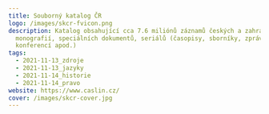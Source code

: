 ```yaml
---
title: Souborný katalog ČR
logo: /images/skcr-fvicon.png
description: Katalog obsahující cca 7.6 miliónů záznamů českých a zahraničních
  monografií, speciálních dokumentů, seriálů (časopisy, sborníky, zprávy z
  konferencí apod.)
tags:
  - 2021-11-13_zdroje
  - 2021-11-13_jazyky
  - 2021-11-14_historie
  - 2021-11-14_pravo
website: https://www.caslin.cz/
cover: /images/skcr-cover.jpg
---
```

